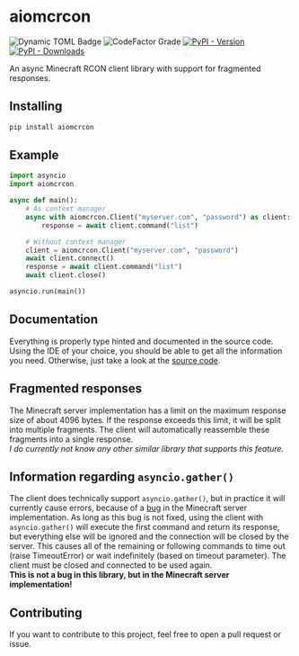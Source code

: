 # aiomcrcon
![Dynamic TOML Badge](https://img.shields.io/badge/dynamic/toml?url=https%3A%2F%2Fraw.githubusercontent.com%2Farvitus%2Faiomcrcon%2Fmaster%2Fpyproject.toml&query=%24.project%5B%22requires-python%22%5D&style=for-the-badge&label=Python&color=blue)
![CodeFactor Grade](https://img.shields.io/codefactor/grade/github/arvitus/aiomcrcon?style=for-the-badge&color=green)
[![PyPI - Version](https://img.shields.io/pypi/v/aiomcrcon?style=for-the-badge&color=green)](https://pypi.org/project/aiomcrcon)
[![PyPI - Downloads](https://img.shields.io/pypi/dm/aiomcrcon?style=for-the-badge&color=green)](https://pypi.org/project/aiomcrcon)

An async Minecraft RCON client library with support for fragmented responses.


## Installing
```sh
pip install aiomcrcon
```

## Example
```py
import asyncio
import aiomcrcon

async def main():
    # As context manager
    async with aiomcrcon.Client("myserver.com", "password") as client:
        response = await client.command("list")

    # Without context manager
    client = aiomcrcon.Client("myserver.com", "password")
    await client.connect()
    response = await client.command("list")
    await client.close()

asyncio.run(main())
```

## Documentation
Everything is properly type hinted and documented in the source code. Using the IDE of your choice, you should be able to get all the information you need. Otherwise, just take a look at the [source code](./aiomcrcon/client.py).

## Fragmented responses
The Minecraft server implementation has a limit on the maximum response size of about 4096 bytes. If the response exceeds this limit, it will be split into multiple fragments. The client will automatically reassemble these fragments into a single response.  
*I do currently not know any other similar library that supports this feature.*

## Information regarding `asyncio.gather()`
The client does technically support `asyncio.gather()`, but in practice it will currently cause errors, because of a [bug](https://bugs.mojang.com/browse/MC-87863) in the Minecraft server implementation. As long as this bug is not fixed, using the client with `asyncio.gather()` will execute the first command and return its response, but everything else will be ignored and the connection will be closed by the server. This causes all of the remaining or following commands to time out (raise TimeoutError) or wait indefinitely (based on timeout parameter). The client must be closed and connected to be used again.  
**This is not a bug in this library, but in the Minecraft server implementation!**

## Contributing
If you want to contribute to this project, feel free to open a pull request or issue.